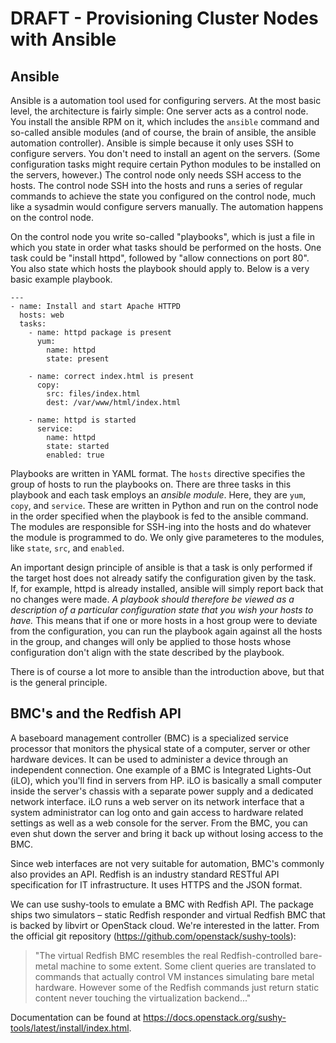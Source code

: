 # DRAFT - Provisioning Cluster Nodes with Ansible 

## Ansible

Ansible is a automation tool used for configuring servers. At the most basic level, the architecture is fairly simple: One server acts as a control node. You install the ansible RPM on it, which includes the `ansible` command and so-called ansible modules (and of course, the brain of ansible, the ansible automation controller). Ansible is simple because it only uses SSH to configure servers. You don't need to install an agent on the servers. (Some configuration tasks might require certain Python modules to be installed on the servers, however.) The control node only needs SSH access to the hosts. The control node SSH into the hosts and runs a series of regular commands to achieve the state you configured on the control node, much like a sysadmin would configure servers manually. The automation happens on the control node. 

On the control node you write so-called "playbooks", which is just a file in which you state in order what tasks should be performed on the hosts. One task could be "install httpd", followed by "allow connections on port 80". You also state which hosts the playbook should apply to. Below is a very basic example playbook.

```
---
- name: Install and start Apache HTTPD
  hosts: web
  tasks:
    - name: httpd package is present
      yum:
        name: httpd
        state: present

    - name: correct index.html is present
      copy:
        src: files/index.html
        dest: /var/www/html/index.html

    - name: httpd is started
      service:
        name: httpd
        state: started
        enabled: true
```

Playbooks are written in YAML format. The `hosts` directive specifies the group of hosts to run the playbooks on. There are three tasks in this playbook and each task employs an _ansible module_. Here, they are `yum`, `copy`, and `service`. These are written in Python and run on the control node in the order specified when the playbook is fed to the ansible command. The modules are responsible for SSH-ing into the hosts and do whatever the module is programmed to do. We only give parameteres to the modules, like `state`, `src`, and `enabled`. 

An important design principle of ansible is that a task is only performed if the target host does not already satify the configuration given by the task. If, for example, httpd is already installed, ansible will simply report back that no changes were made. _A playbook should therefore be viewed as a description of a particular configuration *state* that you wish your hosts to have._ This means that if one or more hosts in a host group were to deviate from the configuration, you can run the playbook again against all the hosts in the group, and changes will only be applied to those hosts whose configuration don't align with the state described by the playbook.

There is of course a lot more to ansible than the introduction above, but that is the general principle.

## BMC's and the Redfish API

A baseboard management controller (BMC) is a specialized service processor that monitors the physical state of a computer, server or other hardware devices. It can be used to administer a device through an independent connection. One example of a BMC is Integrated Lights-Out (iLO), which you'll find in servers from HP. iLO is basically a small computer inside the server's chassis with a separate power supply and a dedicated network interface. iLO runs a web server on its network interface that a system administrator can log onto and gain access to hardware related settings as well as a web console for the server. From the BMC, you can even shut down the server and bring it back up without losing access to the BMC.

Since web interfaces are not very suitable for automation, BMC's commonly also provides an API. Redfish is an industry standard RESTful API specification for IT infrastructure. It uses HTTPS and the JSON format.

We can use sushy-tools to emulate a BMC with Redfish API. The package ships two simulators – static Redfish responder and virtual Redfish BMC that is backed by libvirt or OpenStack cloud. We're interested in the latter. From the official git repository (https://github.com/openstack/sushy-tools):

>"The virtual Redfish BMC resembles the real Redfish-controlled bare-metal machine to some extent. 
>Some client queries are translated to commands that actually control VM instances simulating bare metal hardware. 
>However some of the Redfish commands just return static content never touching the virtualization backend..."


Documentation can be found at https://docs.openstack.org/sushy-tools/latest/install/index.html.



